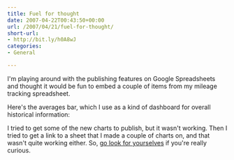 ```yaml
---
title: Fuel for thought
date: 2007-04-22T00:43:50+00:00
url: /2007/04/21/fuel-for-thought/
short-url:
- http://bit.ly/h0A8wJ
categories:
- General

---
```

<div class='microid-mailto+http:sha1:d9f645da66918202e92748e47579b0e262d5a5d9'>

I'm playing around with the publishing features on Google Spreadsheets and thought it would be fun to embed a couple of items from my mileage tracking spreadsheet.

Here's the averages bar, which I use as a kind of dashboard for overall historical information:<br />

I tried to get some of the new charts to publish, but it wasn't working. Then I tried to get a link to a sheet that I made a couple of charts on, and that wasn't quite working either. So, [go look for yourselves](http://spreadsheets.google.com/pub?key=pBACX5AiAqhk6404Aj5LcKQ&#038;output=html) if you're really curious.

